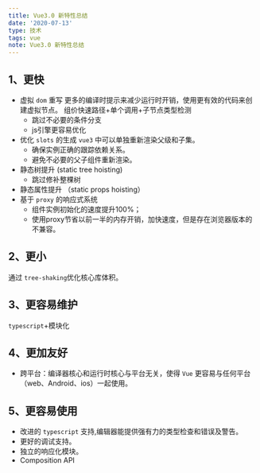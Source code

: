 ```yaml
---
title: Vue3.0 新特性总结
date: '2020-07-13'
type: 技术
tags: vue
note: Vue3.0 新特性总结
---
```

## 1、更快
+ 虚拟 `dom` 重写
更多的编译时提示来减少运行时开销，使用更有效的代码来创建虚拟节点。
组价快速路径+单个调用+子节点类型检测
    + 跳过不必要的条件分支
    + js引擎更容易优化
+ 优化 `slots` 的生成
`vue3` 中可以单独重新渲染父级和子集。
    + 确保实例正确的跟踪依赖关系。
    + 避免不必要的父子组件重新渲染。
+ 静态树提升 (static tree hoisting)
    + 跳过修补整棵树
+ 静态属性提升 （static props hoisting）
+ 基于 `proxy` 的响应式系统
    + 组件实例初始化的速度提升100%；
    + 使用proxy节省以前一半的内存开销，加快速度，但是存在浏览器版本的不兼容。

## 2、更小
通过 `tree-shaking`优化核心库体积。


## 3、更容易维护
`typescript`+模块化

## 4、更加友好
+ 跨平台：编译器核心和运行时核心与平台无关，使得 `Vue` 更容易与任何平台（web、Android、ios）一起使用。

## 5、更容易使用
+ 改进的 `typescript` 支持,编辑器能提供强有力的类型检查和错误及警告。
+ 更好的调试支持。
+ 独立的响应化模块。
+ Composition API
